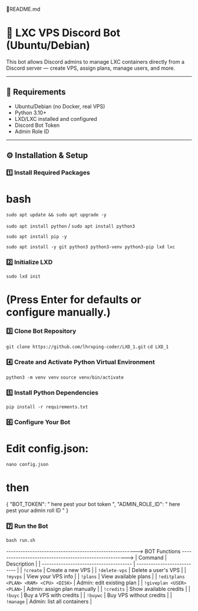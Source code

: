 🧠README.md
# 🧰 LXC VPS Discord Bot (Ubuntu/Debian)

This bot allows Discord admins to manage LXC containers directly from a Discord server — create VPS, assign plans, manage users, and more.

---

## 🧩 Requirements
- Ubuntu/Debian (no Docker, real VPS)
- Python 3.10+
- LXD/LXC installed and configured
- Discord Bot Token
- Admin Role ID

---

## ⚙️ Installation & Setup

### 1️⃣ Install Required Packages

# bash

```sudo apt update && sudo apt upgrade -y```

```sudo apt install python```  /   ```sudo apt install python3```

```sudo apt install pip -y```

```sudo apt install -y git python3 python3-venv python3-pip lxd lxc```

### 2️⃣ Initialize LXD

```sudo lxd init```


# (Press Enter for defaults or configure manually.)

### 3️⃣ Clone Bot Repository

```git clone https://github.com/lhrxping-coder/LXD_1.git```
``cd LXD_1``

### 4️⃣ Create and Activate Python Virtual Environment
```python3 -m venv venv```
```source venv/bin/activate```

### 5️⃣ Install Python Dependencies
```pip install -r requirements.txt```

### 6️⃣ Configure Your Bot

# Edit config.json:

```nano config.json```
# then 

{
  "BOT_TOKEN": " here pest your bot token ",
  "ADMIN_ROLE_ID": " here pest your admin roll ID "
}

### 7️⃣ Run the Bot
```bash run.sh```

------------------------------------------------------->
                 BOT  Functions 
------------------------------------------------------->
| Command                                | Description                 |
| -------------------------------------- | --------------------------- |
| `!create`                              | Create a new VPS            |
| `!delete-vps`                          | Delete a user's VPS         |
| `!myvps`                               | View your VPS info          |
| `!plans`                               | View available plans        |
| `!editplans <PLAN> <RAM> <CPU> <DISK>` | Admin: edit existing plan   |
| `!giveplan <USER> <PLAN>`              | Admin: assign plan manually |
| `!credits`                             | Show available credits      |
| `!buyc`                                | Buy a VPS with credits      |
| `!buywc`                               | Buy VPS without credits     |
| `!manage`                              | Admin: list all containers  |
